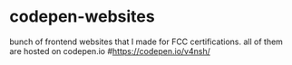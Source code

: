 # codepen-websites
bunch of frontend websites that I made for FCC certifications. all of them are hosted on codepen.io
#https://codepen.io/v4nsh/
